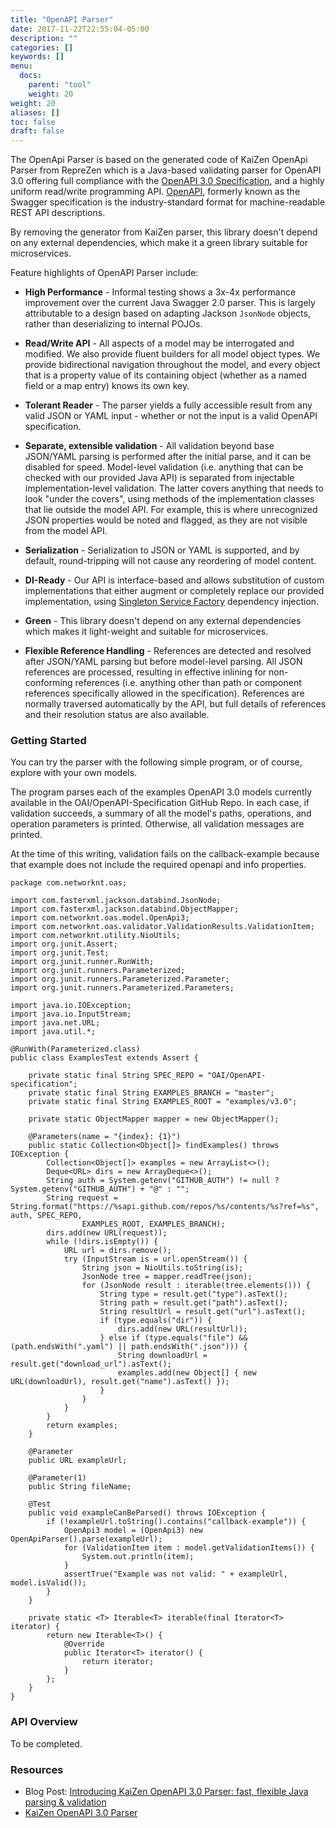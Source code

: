 ```yaml
---
title: "OpenAPI Parser"
date: 2017-11-22T22:55:04-05:00
description: ""
categories: []
keywords: []
menu:
  docs:
    parent: "tool"
    weight: 20
weight: 20
aliases: []
toc: false
draft: false
---
```


The OpenApi Parser is based on the generated code of KaiZen OpenApi Parser from RepreZen which is a Java-based validating parser for OpenAPI 3.0 offering full compliance with the [OpenAPI 3.0 Specification](https://github.com/OAI/OpenAPI-Specification/blob/master/versions/3.0.0.md), and a highly uniform read/write programming API. [OpenAPI](http://openapis.org), formerly known as the Swagger specification is the industry-standard format for machine-readable REST API descriptions.

By removing the generator from KaiZen parser, this library doesn't depend on any external dependencies, which make it a green library suitable for microservices. 


Feature highlights of OpenAPI Parser include:

* **High Performance** - Informal testing shows a 3x-4x performance improvement over the current Java Swagger 2.0 parser. This is largely attributable to a design based on adapting Jackson
  `JsonNode` objects, rather than deserializing to internal POJOs.
  
* **Read/Write API** - All aspects of a model may be interrogated and modified. We also provide fluent builders for all model object types. We provide bidirectional navigation throughout the model, and every object that is a property value of its containing object (whether as a named field or a map entry) knows its own key.
  
* **Tolerant Reader** - The parser yields a fully accessible result from any valid JSON or YAML input - whether or not the input is a valid OpenAPI specification.
  
* **Separate, extensible validation** - All validation beyond base JSON/YAML parsing is performed after the initial parse, and it can be disabled for speed. Model-level validation (i.e. anything that can be checked with our provided Java API) is separated from injectable implementation-level validation. The latter covers anything that needs to look "under the covers", using methods of the implementation classes that lie outside the model API. For example, this is where unrecognized JSON properties would be noted and flagged, as they are not visible from the model API.

* **Serialization** - Serialization to JSON or YAML is supported, and by default, round-tripping will not cause any reordering of model content.
  
* **DI-Ready** - Our API is interface-based and allows substitution of custom implementations that either augment or completely replace our provided implementation, using [Singleton Service Factory][] dependency injection.
  
* **Green** - This library doesn't depend on any external dependencies which makes it light-weight and suitable for microservices. 
  
* **Flexible Reference Handling** - References are detected and resolved after JSON/YAML parsing but before model-level parsing. All JSON references are processed, resulting in effective inlining for non-conforming references (i.e. anything other than path or component references specifically allowed in the
specification). References are normally traversed automatically by the API, but full details of references and their resolution status are also available.


### Getting Started

You can try the parser with the following simple program, or of course, explore with your own models.

The program parses each of the examples OpenAPI 3.0 models currently available in the OAI/OpenAPI-Specification GitHub Repo. In each case, if validation succeeds, a summary of all the model's paths, operations, and operation parameters is printed. Otherwise, all validation messages are printed.

At the time of this writing, validation fails on the callback-example because that example does not include the required openapi and info properties.

```
package com.networknt.oas;

import com.fasterxml.jackson.databind.JsonNode;
import com.fasterxml.jackson.databind.ObjectMapper;
import com.networknt.oas.model.OpenApi3;
import com.networknt.oas.validator.ValidationResults.ValidationItem;
import com.networknt.utility.NioUtils;
import org.junit.Assert;
import org.junit.Test;
import org.junit.runner.RunWith;
import org.junit.runners.Parameterized;
import org.junit.runners.Parameterized.Parameter;
import org.junit.runners.Parameterized.Parameters;

import java.io.IOException;
import java.io.InputStream;
import java.net.URL;
import java.util.*;

@RunWith(Parameterized.class)
public class ExamplesTest extends Assert {

	private static final String SPEC_REPO = "OAI/OpenAPI-specification";
	private static final String EXAMPLES_BRANCH = "master";
	private static final String EXAMPLES_ROOT = "examples/v3.0";

	private static ObjectMapper mapper = new ObjectMapper();

	@Parameters(name = "{index}: {1}")
	public static Collection<Object[]> findExamples() throws IOException {
		Collection<Object[]> examples = new ArrayList<>();
		Deque<URL> dirs = new ArrayDeque<>();
		String auth = System.getenv("GITHUB_AUTH") != null ? System.getenv("GITHUB_AUTH") + "@" : "";
		String request = String.format("https://%sapi.github.com/repos/%s/contents/%s?ref=%s", auth, SPEC_REPO,
				EXAMPLES_ROOT, EXAMPLES_BRANCH);
		dirs.add(new URL(request));
		while (!dirs.isEmpty()) {
			URL url = dirs.remove();
			try (InputStream is = url.openStream()) {
				String json = NioUtils.toString(is);
				JsonNode tree = mapper.readTree(json);
				for (JsonNode result : iterable(tree.elements())) {
					String type = result.get("type").asText();
					String path = result.get("path").asText();
					String resultUrl = result.get("url").asText();
					if (type.equals("dir")) {
						dirs.add(new URL(resultUrl));
					} else if (type.equals("file") && (path.endsWith(".yaml") || path.endsWith(".json"))) {
						String downloadUrl = result.get("download_url").asText();
						examples.add(new Object[] { new URL(downloadUrl), result.get("name").asText() });
					}
				}
			}
		}
		return examples;
	}

	@Parameter
	public URL exampleUrl;

	@Parameter(1)
	public String fileName;

	@Test
	public void exampleCanBeParsed() throws IOException {
		if (!exampleUrl.toString().contains("callback-example")) {
			OpenApi3 model = (OpenApi3) new OpenApiParser().parse(exampleUrl);
			for (ValidationItem item : model.getValidationItems()) {
				System.out.println(item);
			}
			assertTrue("Example was not valid: " + exampleUrl, model.isValid());
		}
	}

	private static <T> Iterable<T> iterable(final Iterator<T> iterator) {
		return new Iterable<T>() {
			@Override
			public Iterator<T> iterator() {
				return iterator;
			}
		};
	}
}

```


### API Overview

To be completed.

### Resources
* Blog Post: [Introducing KaiZen OpenAPI 3.0 Parser: fast, flexible Java parsing & validation](http://www.reprezen.com/blog/kaizen-openapi-3_0-parser-swagger-java-open-source)
* [KaiZen OpenAPI 3.0 Parser](https://github.com/RepreZen/KaiZen-OpenApi-Parser)


[Singleton Service Factory]: /concern/service/